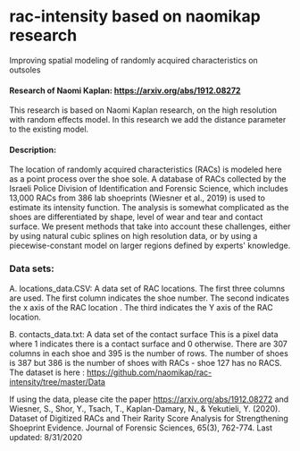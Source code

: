 # rac-intensity based on naomikap research
Improving spatial modeling of randomly acquired characteristics on outsoles 

#### Research of Naomi Kaplan: https://arxiv.org/abs/1912.08272
This research is based on Naomi Kaplan research, on the high resolution with random effects model.
In this research we add the distance parameter to the existing model.


#### Description:
The location of randomly acquired characteristics (RACs) is modeled here as a point process over the shoe sole. A database of RACs collected by the Israeli Police Division of Identification and Forensic Science, which includes 13,000 RACs from 386 lab shoeprints (Wiesner et al., 2019) is used to estimate its intensity function. The analysis is somewhat complicated as the shoes are differentiated by shape, level of wear and tear and contact surface. We present methods that take into account these challenges, either by using natural cubic splines on high resolution data, or by using a piecewise-constant model on larger regions defined by experts' knowledge.

### Data sets:

A. locations_data.CSV: A data set of RAC locations. The first three columns are used. The first column indicates the shoe number. The second indicates the x axis of the RAC location . The third indicates the Y axis of the RAC location.

B. contacts_data.txt: A data set of the contact surface This is a pixel data where 1 indicates there is a contact surface and 0 otherwise. There are 307 columns in each shoe and 395 is the number of rows. The number of shoes is 387 but 386 is the number of shoes with RACs - shoe 127 has no RACS.
The dataset is here : https://github.com/naomikap/rac-intensity/tree/master/Data

If using the data, please cite the  paper https://arxiv.org/abs/1912.08272 and Wiesner, S., Shor, Y., Tsach, T., Kaplan-Damary, N., & Yekutieli, Y. (2020). Dataset of Digitized RACs and Their Rarity Score Analysis for Strengthening Shoeprint Evidence. Journal of Forensic Sciences, 65(3), 762-774. Last updated: 8/31/2020


